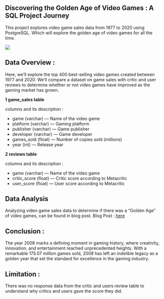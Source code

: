 ## Discovering the Golden Age of Video Games : A SQL Project Journey
This project explores video game sales data from 1977 to 2020 using PostgreSQL. Which will explore the golden age of video games for all the time.

![](https://github.com/poojapatel26/Video-Game-Analysis/blob/main/game_img.jpeg)

## Data Overview :
Here, we’ll explore the top 400 best-selling video games created between 1977 and 2020. We’ll compare a dataset on game sales with critic and user reviews to determine whether or not video games have improved as the gaming market has grown.

**1 game_sales table**

columns and its description : 
* game (varchar) — Name of the video game
* platform (varchar) — Gaming platform
* publisher (varchar) — Game publisher
* developer (varchar) — Game developer
* games_sold (float) — Number of copies sold (millions)
* year (int) — Release year

**2 reviews table**

columns and its description : 
* game (varchar) — Name of the video game
* critic_score (float) — Critic score according to Metacritic
* user_score (float) — User score according to Metacritic

## Data Analysis 

Analyzing video game sales data to determine if there was a “Golden Age” of video games, can be found in blog post. 
Blog Post : [here](https://medium.com/@poojapatel26/discovering-the-golden-age-of-video-games-a-sql-project-journey-7b57acdbd488)

## Conclusion :

The year 2008 marks a defining moment in gaming history, where creativity, innovation, and entertainment reached unprecedented heights. With a remarkable 175.07 million games sold, 2008 has left an indelible legacy as a golden year that set the standard for excellence in the gaming industry.

## Limitation :
There was no response data from the critic and users review table to understand why critics and users gave the score they did. 

